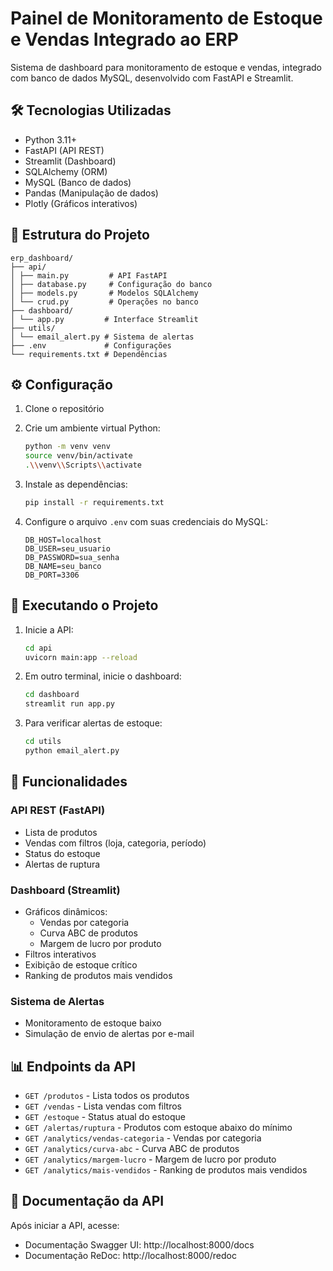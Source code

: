 # Painel de Monitoramento de Estoque e Vendas Integrado ao ERP

Sistema de dashboard para monitoramento de estoque e vendas, integrado com banco de dados MySQL, desenvolvido com FastAPI e Streamlit.

## 🛠️ Tecnologias Utilizadas

- Python 3.11+
- FastAPI (API REST)
- Streamlit (Dashboard)
- SQLAlchemy (ORM)
- MySQL (Banco de dados)
- Pandas (Manipulação de dados)
- Plotly (Gráficos interativos)

## 📁 Estrutura do Projeto

```
erp_dashboard/
├── api/
│ ├── main.py         # API FastAPI
│ ├── database.py     # Configuração do banco
│ ├── models.py       # Modelos SQLAlchemy
│ └── crud.py         # Operações no banco
├── dashboard/
│ └── app.py         # Interface Streamlit
├── utils/
│ └── email_alert.py # Sistema de alertas
├── .env             # Configurações
└── requirements.txt # Dependências
```

## ⚙️ Configuração

1. Clone o repositório
2. Crie um ambiente virtual Python:
   ```bash
   python -m venv venv
   source venv/bin/activate  
   .\\venv\\Scripts\\activate  
   ```

3. Instale as dependências:
   ```bash
   pip install -r requirements.txt
   ```

4. Configure o arquivo `.env` com suas credenciais do MySQL:
   ```
   DB_HOST=localhost
   DB_USER=seu_usuario
   DB_PASSWORD=sua_senha
   DB_NAME=seu_banco
   DB_PORT=3306
   ```

## 🚀 Executando o Projeto

1. Inicie a API:
   ```bash
   cd api
   uvicorn main:app --reload
   ```

2. Em outro terminal, inicie o dashboard:
   ```bash
   cd dashboard
   streamlit run app.py
   ```

3. Para verificar alertas de estoque:
   ```bash
   cd utils
   python email_alert.py
   ```

## 🌟 Funcionalidades

### API REST (FastAPI)
- Lista de produtos
- Vendas com filtros (loja, categoria, período)
- Status do estoque
- Alertas de ruptura

### Dashboard (Streamlit)
- Gráficos dinâmicos:
  - Vendas por categoria
  - Curva ABC de produtos
  - Margem de lucro por produto
- Filtros interativos
- Exibição de estoque crítico
- Ranking de produtos mais vendidos

### Sistema de Alertas
- Monitoramento de estoque baixo
- Simulação de envio de alertas por e-mail

## 📊 Endpoints da API

- `GET /produtos` - Lista todos os produtos
- `GET /vendas` - Lista vendas com filtros
- `GET /estoque` - Status atual do estoque
- `GET /alertas/ruptura` - Produtos com estoque abaixo do mínimo
- `GET /analytics/vendas-categoria` - Vendas por categoria
- `GET /analytics/curva-abc` - Curva ABC de produtos
- `GET /analytics/margem-lucro` - Margem de lucro por produto
- `GET /analytics/mais-vendidos` - Ranking de produtos mais vendidos

## 📝 Documentação da API

Após iniciar a API, acesse:
- Documentação Swagger UI: http://localhost:8000/docs
- Documentação ReDoc: http://localhost:8000/redoc
